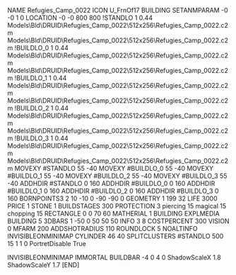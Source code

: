 NAME Refugies_Camp_0022
ICON U_FrnOf17
BUILDING
SETANMPARAM -0 -0 1 0
LOCATION -0 -0 800 800
!STANDLO      1 0.44 Models\Bld\DRUID\Refugies_Camp_0022\512x256\Refugies_Camp_0022.c2m Models\Bld\DRUID\Refugies_Camp_0022\512x256\Refugies_Camp_0022.c2m
!BUILDLO_0    1 0.44 Models\Bld\DRUID\Refugies_Camp_0022\512x256\Refugies_Camp_0022.c2m Models\Bld\DRUID\Refugies_Camp_0022\512x256\Refugies_Camp_0022.c2m
!BUILDLO_1    1 0.44 Models\Bld\DRUID\Refugies_Camp_0022\512x256\Refugies_Camp_0022.c2m Models\Bld\DRUID\Refugies_Camp_0022\512x256\Refugies_Camp_0022.c2m
!BUILDLO_2    1 0.44 Models\Bld\DRUID\Refugies_Camp_0022\512x256\Refugies_Camp_0022.c2m Models\Bld\DRUID\Refugies_Camp_0022\512x256\Refugies_Camp_0022.c2m
!BUILDLO_3    1 0.44 Models\Bld\DRUID\Refugies_Camp_0022\512x256\Refugies_Camp_0022.c2m Models\Bld\DRUID\Refugies_Camp_0022\512x256\Refugies_Camp_0022.c2m
MOVEXY #STANDLO   55 -40
MOVEXY #BUILDLO_0 55 -40
MOVEXY #BUILDLO_1 55 -40
MOVEXY #BUILDLO_2 55 -40
MOVEXY #BUILDLO_3 55 -40
ADDHDIR #STANDLO 0 160
ADDHDIR #BUILDLO_0 0 160
ADDHDIR #BUILDLO_1 0 160
ADDHDIR #BUILDLO_2 0 160
ADDHDIR #BUILDLO_3 0 160
BORNPOINTS3 2 10 -10 0 -90 -90 0
GEOMETRY 1 199 32
LIFE     3000
PRICE 1 STONE 1
BUILDSTAGES 300
PROTECTION 3 piercing 15 magical 15 chopping 15
RECTANGLE    0 0 70 60
MATHERIAL 1 BUILDING
EXPLMEDIA BUILDING 5
3DBARS 1 -50 0 50 50 50
INFO 3 8
COSTPERCENT 300
VISION 0
MFARM 200
ADDSHOTRADIUS 110
ROUNDLOCK 5
NOALTINFO
INVISIBLEONMINIMAP
CYLINDER 46 40
SPLITCLUSTERS #STANDLO 500 15 1 1 0
PortretDisable True

INVISIBLEONMINIMAP
IMMORTAL
BUILDBAR -4 0 4 0
ShadowScaleX 1.8
ShadowScaleY 1.7
[END]
